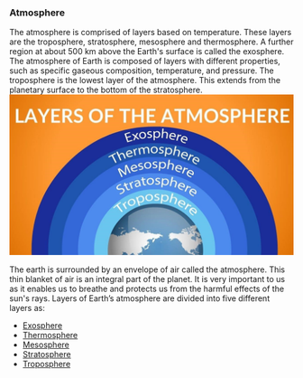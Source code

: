 ### Atmosphere
 The atmosphere is comprised of layers based on temperature. These layers are the troposphere, stratosphere, mesosphere and thermosphere. A further region at about 500 km above the Earth's surface is called the exosphere. The atmosphere of Earth is composed of layers with different properties, such as specific gaseous composition, temperature, and pressure. The troposphere is the lowest layer of the atmosphere. This extends from the planetary surface to the bottom of the stratosphere. 
 ![Atmosphare](https://raw.githubusercontent.com/princekunal101/academic-section/main/Studies/Environment%20and%20Echology/figures/atmosphere.jpg)

 The earth is surrounded by an envelope of air called the atmosphere. This thin blanket of air is an integral part of the planet. It is very important to us as it enables us to breathe and protects us from the harmful effects of the sun's rays. 
Layers of Earth’s atmosphere are divided into five different layers as: 
- [Exosphere](https://github.com/princekunal101/academic-section/blob/main/Studies/Environment%20and%20Echology/UNIT%201/exosphere.md) 
- [Thermosphere](https://github.com/princekunal101/academic-section/blob/main/Studies/Environment%20and%20Echology/UNIT%201/thermosphere.md) 
- [Mesosphere](https://github.com/princekunal101/academic-section/blob/main/Studies/Environment%20and%20Echology/UNIT%201/mesosphere.md) 
- [Stratosphere](https://github.com/princekunal101/academic-section/blob/main/Studies/Environment%20and%20Echology/UNIT%201/strotosphere.md) 
- [Troposphere](https://github.com/princekunal101/academic-section/blob/main/Studies/Environment%20and%20Echology/UNIT%201/troposphere.md) 

 
 

 
